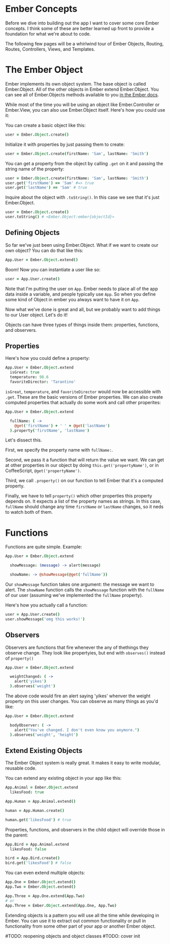 # Ember Concepts

Before we dive into building out the app I want to cover some core Ember concepts. I think some of these are better learned up front to provide a foundation for what we're about to code.

The following few pages will be a whirlwind tour of Ember Objects, Routing, Routes, Controllers, Views, and Templates.

# The Ember Object

Ember implements its own object system. The base object is called Ember.Object. All of the other objects in Ember extend Ember.Object. You can see all of Ember.Objects methods available to you [in the Ember docs](http://emberjs.com/api/classes/Ember.Object.html).

While most of the time you will be using an object like Ember.Controller or Ember.View, you can also use Ember.Object itself. Here's how you could use it:

You can create a basic object like this:

```coffee
user = Ember.Object.create()
```

Initialize it with properties by just passing them to create:

```coffee
user = Ember.Object.create(firstName: 'Sam', lastName: 'Smith')
```

You can get a property from the object by calling `.get` on it and passing the string name of the property:

```coffee
user = Ember.Object.create(firstName: 'Sam', lastName: 'Smith')
user.get('firstName') == 'Sam' #=> true
user.get('lastName') == 'Sam' # true
```

Inquire about the object with `.toString()`. In this case we see that it's just Ember.Object.

```coffee
user = Ember.Object.create()
user.toString() # <Ember.Object:ember{objectId}>
```

## Defining Objects

So far we've just been using Ember.Object. What if we want to create our own object? You can do that like this:

```coffee
App.User = Ember.Object.extend()
```

Boom! Now you can instantiate a user like so:

```coffee
user = App.User.create()
```

Note that I'm putting the user on `App`. Ember needs to place all of the app data inside a variable, and people typically use `App`. So when you define some kind of Object in ember you always want to have it on `App`.

Now what we've done is great and all, but we probably want to add things to our User object. Let's do it!

Objects can have three types of things inside them: properties, functions, and observers.

## Properties

Here's how you could define a property:

```coffee
App.User = Ember.Object.extend
  isGreat: true
  temperature: 98.6
  favoriteDirector: 'Tarantino'
```

`isGreat`, `temperature`, and `favoriteDirector` would now be accessible with `.get`. These are the basic versions of Ember properties. We can also create computed properties that actually do some work and call other properites:

```coffee
App.User = Ember.Object.extend

  fullName: ( ->
    @get('firstName') + ' ' + @get('lastName')
  ).property('firstName', 'lastName')


```

Let's dissect this.

First, we specify the property name with `fullName:`.

Second, we pass it a function that will return the value we want. We can get at other properties in our object by doing `this.get('propertyName')`, or in CoffeeScript, `@get('propertyName')`.

Third, we call `.property()` on our function to tell Ember that it's a computed property.

Finally, we have to tell `property()` which other properties this property depends on. It expects a list of the property names as strings. In this case, `fullName` should change any time `firstName` or `lastName` changes, so it neds to watch both of them.

# Functions

Functions are quite simple. Example:

```coffee
App.User = Ember.Object.extend

  showMessage: (message) -> alert(message)

  showName: -> @showMessage(@get('fullName'))


```

Our `showMessage` function takes one argument: the message we want to alert. The `showName` function calls the `showMessage` function with the `fullName` of our user (assuming we've implemented the `fullName` property).

Here's how you actually call a function:

```coffee
user = App.User.create()
user.showMessage('omg this works!')
```

## Observers

Observers are functions that fire whenever the any of thethings they observe change. They look like propertyies, but end with `observes()` instead of `property()`

```coffee
App.User = Ember.Object.extend

  weightChanged: ( ->
    alert('yikes')
  ).observes('weight')


```

The above code would fire an alert saying 'yikes' whenver the weight property on this user changes. You can observe as many things as you'd like:

```coffee
App.User = Ember.Object.extend

  bodyObserver: ( ->
    alert("You've changed. I don't even know you anymore.")
  ).observes('weight', 'height')


```

## Extend Existing Objects

The Ember Object system is really great. It makes it easy to write modular, reusable code.

You can extend any existing object in your app like this:

```coffee
App.Animal = Ember.Object.extend
  likesFood: true

App.Human = App.Animal.extend()

human = App.Human.create()

human.get('likesFood') # true
```

Properties, functions, and observers in the child object will override those in the parent:

```coffee
App.Bird = App.Animal.extend
  likesFood: false

bird = App.Bird.create()
bird.get('likesFood') # false
```

You can even extend multiple objects:

```coffee
App.One = Ember.Object.extend()
App.Two = Ember.Object.extend()

App.Three = App.One.extend(App.Two)
# or
App.Three = Ember.Object.extend(App.One, App.Two)
```

Extending objects is a pattern you will use all the time while developing in Ember. You can use it to extract out common functionality or pull in functionality from some other part of your app or another Ember object.

#TODO: reopening objects and object classes
#TODO: cover init
